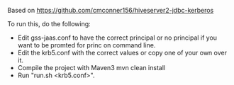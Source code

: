Based on https://github.com/cmconner156/hiveserver2-jdbc-kerberos

To run this, do the following:

- Edit gss-jaas.conf to have the correct principal or no principal if you
want to be promted for princ on command line.
- Edit the krb5.conf with the correct values or copy one of your own over it.
- Compile the project with Maven3
  mvn clean install
- Run "run.sh <url> <krb5.conf>".